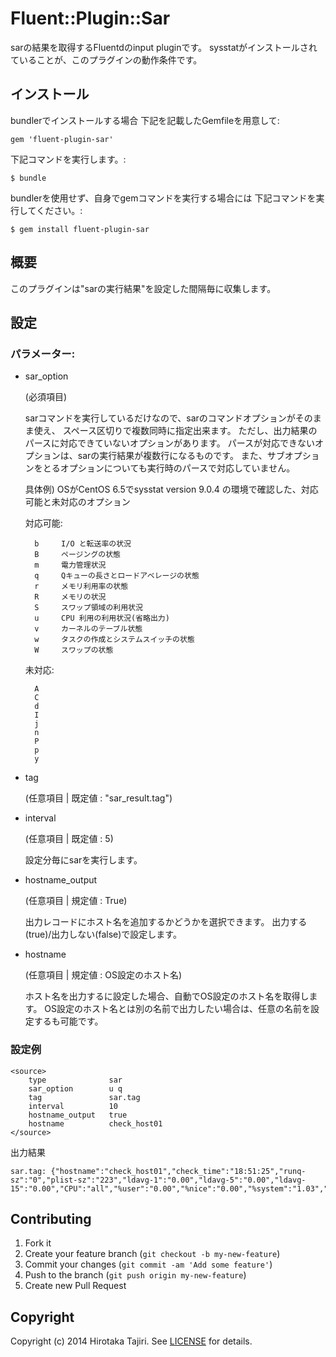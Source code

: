 # Fluent::Plugin::Sar

sarの結果を取得するFluentdのinput pluginです。
sysstatがインストールされていることが、このプラグインの動作条件です。

## インストール

bundlerでインストールする場合
下記を記載したGemfileを用意して:

    gem 'fluent-plugin-sar'

下記コマンドを実行します。:

    $ bundle

bundlerを使用せず、自身でgemコマンドを実行する場合には
下記コマンドを実行してください。:

    $ gem install fluent-plugin-sar

## 概要

このプラグインは"sarの実行結果"を設定した間隔毎に収集します。


## 設定
### パラメーター:

+ sar_option


    (必須項目)
    
    sarコマンドを実行しているだけなので、sarのコマンドオプションがそのまま使え、
    スペース区切りで複数同時に指定出来ます。
    ただし、出力結果のパースに対応できていないオプションがあります。
    パースが対応できないオプションは、sarの実行結果が複数行になるものです。
    また、サブオプションをとるオプションについても実行時のパースで対応していません。

    具体例) OSがCentOS 6.5でsysstat version 9.0.4 の環境で確認した、対応可能と未対応のオプション

   対応可能:

        b     I/O と転送率の状況
        B     ページングの状態
        m     電力管理状況 
        q     Qキューの長さとロードアベレージの状態
        r     メモリ利用率の状態  
        R     メモリの状況
        S     スワップ領域の利用状況
        u     CPU 利用の利用状況(省略出力)
        v     カーネルのテーブル状態
        w     タスクの作成とシステムスイッチの状態
        W     スワップの状態

   未対応:

        A
        C
        d
        I
        j
        n
        P
        p
        y

- tag 


    (任意項目 | 既定値 : "sar_result.tag")

- interval


    (任意項目 | 既定値 : 5)

    設定分毎にsarを実行します。

- hostname_output


    (任意項目 | 規定値 : True)

    出力レコードにホスト名を追加するかどうかを選択できます。
    出力する(true)/出力しない(false)で設定します。

- hostname


    (任意項目 | 規定値 : OS設定のホスト名)

    ホスト名を出力するに設定した場合、自動でOS設定のホスト名を取得します。
    OS設定のホスト名とは別の名前で出力したい場合は、任意の名前を設定するも可能です。

### 設定例

    <source>
        type              sar
        sar_option        u q
        tag               sar.tag
        interval          10
        hostname_output   true
        hostname          check_host01
    </source>

出力結果

    sar.tag: {"hostname":"check_host01","check_time":"18:51:25","runq-sz":"0","plist-sz":"223","ldavg-1":"0.00","ldavg-5":"0.00","ldavg-15":"0.00","CPU":"all","%user":"0.00","%nice":"0.00","%system":"1.03","%iowait":"0.00","%steal":"0.00","%idle":"98.97"}

## Contributing

1. Fork it
2. Create your feature branch (`git checkout -b my-new-feature`)
3. Commit your changes (`git commit -am 'Add some feature'`)
4. Push to the branch (`git push origin my-new-feature`)
5. Create new Pull Request

## Copyright

Copyright (c) 2014 Hirotaka Tajiri. See [LICENSE](LICENSE.txt) for details.
